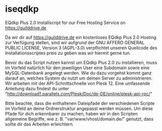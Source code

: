# iseqdkp
EQdkp Plus 2.0 Installscript for our Free Hosting Service on https://guilddrive.de

Da wir dir auf https://guilddrive.de ein kostenloses EQdkp Plus 2.0 Hosting zur Verfügung stellen, sind wir aufgrund der GNU AFFERO GENERAL PUBLIC LICENSE, Version 3 (AGPL-3.0) verpflichtet unseren Quellcode des Installationsscriptes preis zu geben was wir hiermit gerne tun.

Bevor du das Script nutzen kannst um EQdkp Plus 2.0 zu installieren, muss im Vorfeld natürlich für den jeweiligen User eine Subdomain sowie eine MySQL-Datenbank angelegt werden. Wie du dazu vorgehst kommt ganz darauf an, welches System du nutzt um deinen Server zu administrieren. Wir arbeiten mit der API-Schnittschnelle von Plesk 12. Eine umfassende Anleitung dazu findest du unter "http://download1.parallels.com/Plesk/Doc/de-DE/online/plesk-api-rpc/"

Bitte beachte, dass die enthaltenen Dateipfade der verschiedenen Scripte im Vorfeld an deine Ordnerstruktur angepasst werden müssen. Um diese Pfade für dich erkennbarer zu machen, haben wir in den Scripten allgemeine Begriffe, wie z. B. "var/www/vhost/domain.de/" genutzt, dass sollte dir das Arbeiten erleichtern.


